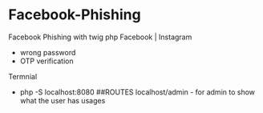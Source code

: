 # Facebook-Phishing
Facebook Phishing with twig php
Facebook | Instagram
- wrong password
- OTP verification
  
Termnial
- php -S localhost:8080
##ROUTES
localhost/admin - for admin to show what the user has usages
